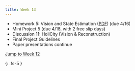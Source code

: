 ```yaml
---
title: Week 13
---
```

- Homework 5: Vision and State Estimation ([PDF](https://ucb-ee106.github.io/106b-sp24site/assets/hw/hw5.pdf)) (due 4/16)
- Mini Project 5 (due 4/18, with 2 free slip days)
- Discussion 11: HoliCity (Vision & Reconstruction)
- Final Project Guidelines
- Paper presentations continue

<a href="#Week12">Jump to Week 12 </a>

{: .fs-5 }

